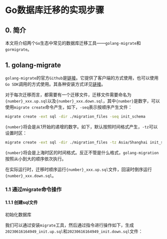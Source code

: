 # Go数据库迁移的实现步骤

## 0. 简介

本文将介绍两个`Go`生态中常见的数据库迁移工具——`golang-migrate`和`gormigrate`。

## 1. golang-migrate

`golang-migrate`的官方`Github`是[链接](https://github.com/golang-migrate/migrate)。它提供了客户端的方式使用，也可以使用`Go SDK`调用的方式使用。其各种安装方式详见[链接](https://github.com/golang-migrate/migrate/tree/master/cmd/migrate)。

对于每次迁移而言，都需要有一个迁移文件，迁移文件需要命名为`{number}_xxx.up.sql`以及`{number}_xxx.down.sql`，其中`{number}`是数字，可以使用`migrate create`命令产生，如下，`-seq`表示按顺序产生文件：

```bash
migrate create -ext sql -dir ./migration_files -seq init_schema 
```

`{number}`将会是从1开始的递增的数字。如下，默认按照时间格式产生，`-tz`可以设置时区：

```bash
migrate create -ext sql -dir ./migration_files -tz Asia/Shanghai init_schema 
```

`{number}`将会是上海时区的时间格式。反正不管是什么格式，`golang-migration`按照从小到大的顺序依次执行。

在实际运行时，迁移时顺序运行`{number}_xxx.up.sql`文件，回滚时倒序运行`{number}_xxx.down.sql`。

### 1.1 通过migrate命令操作

#### 1.1.1 创建sql文件

初始化数据库

我们可以通过安装`migrate`工具，然后通过指令进行操作如下，生成`20230616164949_init.up.sql`和`20230616164949_init.down.sql`文件：